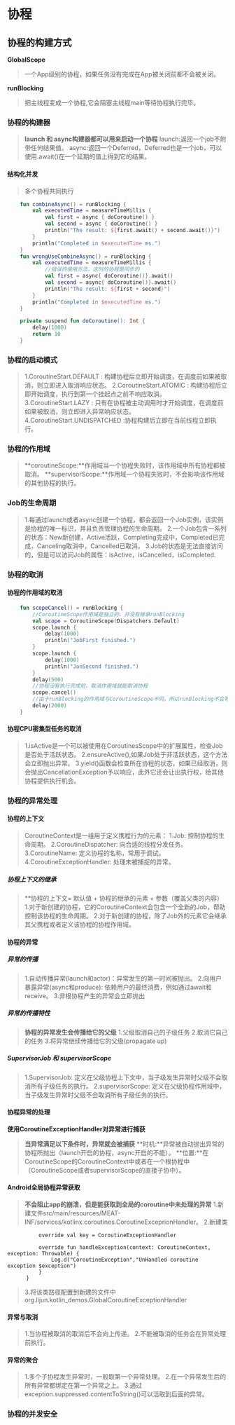 # 协程

## 协程的构建方式
**GlobalScope**
> 一个App级别的协程，如果任务没有完成在App被关闭前都不会被关闭。

**runBlocking**
> 把主线程变成一个协程,它会阻塞主线程main等待协程执行完毕。

### 协程的构建器
> **launch 和 async构建器都可以用来启动一个协程**
> launch:返回一个job不附带任何结果值。
> async:返回一个Deferred，Deferred也是一个job，可以使用.await()在一个延期的值上得到它的结果。

#### 结构化并发
> 多个协程共同执行
```kotlin
    fun combineAsync() = runBlocking {
        val executedTime = measureTimeMillis {
            val first = async { doCoroutine() }
            val second = async { doCoroutine() }
            println("The result: ${first.await() + second.await()}")
        }
        println("Completed in $executedTime ms.")
    }
    fun wrongUseCombineAsync() = runBlocking {
        val executedTime = measureTimeMillis {
            //错误的使用方法，这时的协程是同步的
            val first = async{ doCoroutine()}.await()
            val second = async{ doCoroutine()}.await()
            println("The result: ${first + second}")
        }
        println("Completed in $executedTime ms.")
    }

    private suspend fun doCoroutine(): Int {
        delay(1000)
        return 10
    }
```
### 协程的启动模式
>1.CoroutineStart.DEFAULT : 构建协程后立即开始调度，在调度前如果被取消，则立即进入取消响应状态。
>2.CoroutineStart.ATOMIC : 构建协程后立即开始调度，执行到第一个挂起点之前不响应取消。
>3.CoroutineStart.LAZY : 只有在协程被主动调用时才开始调度，在调度前如果被取消，则立即进入异常响应状态。
>4.CoroutineStart.UNDISPATCHED :协程构建后立即在当前线程立即执行。

### 协程的作用域
>**coroutineScope:**作用域当一个协程失败时，该作用域中所有协程都被取消。
>**supervisorScope:**作用域一个协程失败时，不会影响该作用域的其他协程的执行。

### Job的生命周期
>1.每通过launch或者async创建一个协程，都会返回一个Job实例，该实例是协程的唯一标识，并且负责管理协程的生命周期。
>2.一个Job包含一系列的状态：New新创建，Active活跃，Completing完成中，Completed已完成，Canceling取消中，Cancelled已取消。
>3.Job的状态是无法直接访问的，但是可以访问Job的属性：isActive，isCancelled，isCompleted.

### 协程的取消
#### 协程的作用域的取消
```kotlin
    fun scopeCancel() = runBlocking {
        //CoroutineScope作用域是独立的，并没有继承runBlocking
        val scope = CoroutineScope(Dispatchers.Default)
        scope.launch {
            delay(1000)
            println("JobFirst finished.")
        }
        scope.launch {
            delay(1000)
            println("JonSecond finished.")
        }
        delay(500)
        //协程没有执行完成前，取消作用域就能取消协程
        scope.cancel()
        //由于runBlocking的作用域与CoroutineScope不同，所以runBlocking不会等待CoroutineScope中的协程执行完成
        delay(2000)
    }
```
#### 协程CPU密集型任务的取消
>1.isActive是一个可以被使用在CoroutinesScope中的扩展属性，检查Job是否处于活跃状态。
>2.ensureActive(),如果Job处于非活跃状态，这个方法会立即抛出异常。
>3.yield()函数会检查所在协程的状态，如果已经取消，则会抛出CancellationException予以响应，此外它还会让出执行权，给其他协程提供执行机会。


### 协程的异常处理
#### 协程的上下文
> CoroutineContext是一组用于定义携程行为的元素：
> 1.Job: 控制协程的生命周期。
> 2.CoroutineDispatcher: 向合适的线程分发任务。
> 3.CoroutineName: 定义协程的名称，常用于调试。
> 4.CoroutineExceptionHandler: 处理未被捕捉的异常。

##### 协程上下文的继承
>**协程的上下文= 默认值 + 协程的继承的元素 + 参数（覆盖父类的内容）
>1.对于新创建的协程，它的CoroutineContext会包含一个全新的Job，帮助控制该协程的生命周期。
>2.对于新创建的协程，除了Job外的元素它会继承其父携程或者定义该协程的协程作用域。

#### 协程的异常
##### 异常的传播
>1.自动传播异常(launch和actor)：异常发生的第一时间被抛出。
>2.向用户暴露异常(async和produce): 依赖用户的最终消费，例如通过await和receive。
>3.非根协程产生的异常会立即抛出

##### 异常的传播特性
>**协程的异常发生会传播给它的父级**
>1.父级取消自己的子级任务
>2.取消它自己的任务
>3.将异常继续传播给它的父级(propagate up)

##### SupervisorJob 和 supervisorScope
>1.SupervisorJob: 定义在父级协程上下文中，当子级发生异常时父级不会取消所有子级任务的执行。
>2.supervisorScope: 定义在父级协程作用域中，当子级发生异常时父级不会取消所有子级任务的执行。

#### 协程异常的处理
**使用CoroutineExceptionHandler对异常进行捕获**
>**当异常满足以下条件时，异常就会被捕获**
>**时机:**异常被自动抛出异常的协程所抛出（launch开启的协程，async开启的不能）。
>**位置:**在CoroutineScope的CoroutineContext中或者在一个根协程中（CoroutineScope或者supervisorScope的直接子协中）。

#### Android全局协程异常获取
>**不会阻止app的崩溃，但是能获取到全局的coroutine中未处理的异常**
>1.新建文件src/main/resources/MEAT-INF/services/kotlinx.coroutines.CoroutineExceprionHandler。
>2.新建类
```class GlobalCoroutineExceptionHandler : CoroutineExceptionHandler {
          override val key = CoroutineExceptionHandler

          override fun handleException(context: CoroutineContext, exception: Throwable) {
              Log.d("CoroutineException","UnHandled coroutine exception $exception")
          }
      }
```
>3.将该类路径配置到新建的文件中org.lijun.kotlin_demos.GlobalCoroutineExceptionHandler

#### 异常与取消
>1.当协程被取消的取消后不会向上传递。
>2.不能被取消的任务会在异常处理前执行。

#### 异常的聚合
>1.多个子协程发生异常时，一般取第一个异常处理。
>2.在一个异常发生后的所有异常都绑定在第一个异常之上。
>3.通过exception.suppressed.contentToString()可以活取到后面的异常。

### 协程的并发安全
